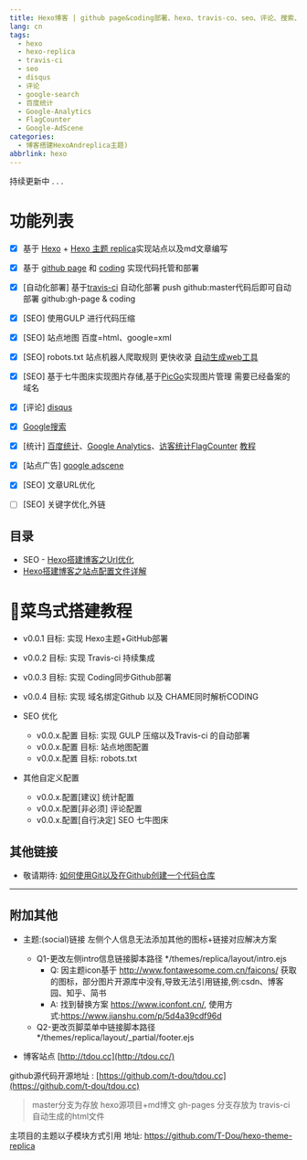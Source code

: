 ```yaml
---
title: Hexo博客 | github page&coding部署、hexo、travis-co、seo、评论、搜索、统计、广告、Url优化
lang: cn
tags:
  - hexo
  - hexo-replica
  - travis-ci
  - seo
  - disqus
  - 评论
  - google-search
  - 百度统计
  - Google-Analytics
  - FlagCounter
  - Google-AdScene
categories:
  - 博客搭建HexoAndreplica主题)
abbrlink: hexo
---
```


持续更新中 . . .


# 功能列表

- [x] 基于 [Hexo](https://hexo.io/) + [Hexo 主题 replica](https://github.com/sabrinaluo/hexo-theme-replica)实现站点以及md文章编写
- [x] 基于 [github page](https://github.com) 和 [coding](https://coding.net) 实现代码托管和部署
- [x] [自动化部署] 基于[travis-ci](https://travis-ci.com) 自动化部署 push github:master代码后即可自动部署  github:gh-page & coding
- [x] [SEO] 使用GULP 进行代码压缩
- [x] [SEO] 站点地图 百度=html、google=xml 
- [x] [SEO] robots.txt 站点机器人爬取规则 更快收录 [自动生成web工具](http://tool.chinaz.com/robots/)
- [x] [SEO] 基于七牛图床实现图片存储,基于[PicGo](https://molunerfinn.com/PicGo/)实现图片管理 需要已经备案的域名
- [x] [评论] [disqus](https://disqus.com/)
- [x] [Google搜索](https://search.google.com/)
- [x] [统计] [百度统计](https://tongji.baidu.com/)、[Google Analytics](https://google.com/analytics/)、[访客统计FlagCounter](http://www.flagcounter.com/) [教程](https://blog.csdn.net/kl28978113/article/details/79500217)
- [x] [站点广告] [google adscene](https://www.google.com/adsense/)
- [x] [SEO] 文章URL优化

- [ ] [SEO] 关键字优化,外链


## 目录

- SEO - [Hexo搭建博客之Url优化](https://tdou.cc/cn/hexo_seo_url.html)
- [Hexo搭建博客之站点配置文件详解](https://tdou.cc_cn/hexo_config.html)


# 菜鸟式搭建教程

- v0.0.1 目标: 实现 Hexo主题+GitHub部署
- v0.0.2 目标: 实现 Travis-ci 持续集成
- v0.0.3 目标: 实现 Coding同步Github部署
- v0.0.4 目标: 实现 域名绑定Github 以及 CHAME同时解析CODING

- SEO 优化
    - v0.0.x.配置 目标: 实现 GULP 压缩以及Travis-ci 的自动部署
    - v0.0.x.配置 目标: 站点地图配置
    - v0.0.x.配置 目标: robots.txt   

- 其他自定义配置
    - v0.0.x.配置[建议] 统计配置
    - v0.0.x.配置[非必须] 评论配置
    - v0.0.x.配置[自行决定] SEO 七牛图床


## 其他链接
- 敬请期待: [如何使用Git以及在Github创建一个代码仓库](https://tdou.cc/)


---

## 附加其他
- 主题:(social)链接 左侧个人信息无法添加其他的图标+链接对应解决方案
    - Q1-更改左侧intro信息链接脚本路径 */themes/replica/layout/intro.ejs
        - Q: 因主题icon基于 http://www.fontawesome.com.cn/faicons/ 获取的图标，部分图片开源库中没有,导致无法引用链接,例:csdn、博客园、知乎、简书
        - A: 找到替换方案 https://www.iconfont.cn/, 使用方式:https://www.jianshu.com/p/5d4a39cdf96d
    - Q2-更改页脚菜单中链接脚本路径 */themes/replica/layout/_partial/footer.ejs

- 博客站点 [http://tdou.cc](http://tdou.cc/)

github源代码开源地址 : [https://github.com/t-dou/tdou.cc](https://github.com/t-dou/tdou.cc)

> master分支为存放 hexo源项目+md博文
> gh-pages 分支存放为 travis-ci 自动生成的html文件

主项目的主题以子模块方式引用 地址: https://github.com/T-Dou/hexo-theme-replica
 